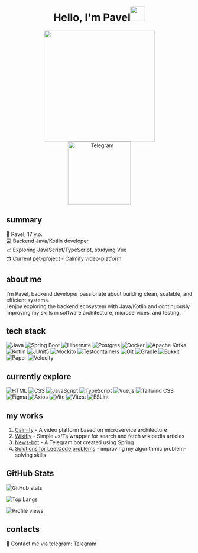 <div align="center"><h1>Hello, I'm Pavel<img src="https://user-images.githubusercontent.com/74038190/214644152-52f47eb3-5e31-4f47-8758-05c9468d5596.gif" width="40"></h1></div>
<div align="center">
  <img src="https://user-images.githubusercontent.com/74038190/212746035-d5c61762-973c-44c0-aec7-887f3b7690e3.gif" width="300"><br />
  <a href="https://t.me/zapolyarny0">
    <img src="https://img.shields.io/badge/Telegram-%231DA1F2?style=for-the-badge&logo=telegram&logoColor=white" alt="Telegram" width="170"/>
  </a>
</div>

## summary
👻 Pavel, 17 y.o.<br />
💻 Backend Java/Kotlin developer<br />
📈 Exploring JavaScript/TypeScript, studying Vue<br />
📺 Current pet-project - [Calmify](https://github.com/ZapolyarnyDev/Calmify) video-platform<br />

## about me
I'm Pavel,  backend developer passionate about building clean, scalable, and efficient systems.  
I enjoy exploring the backend ecosystem with Java/Kotlin and continuously improving my skills in software architecture, microservices, and testing.

## tech stack
![Java](https://img.shields.io/badge/Java-ED8B00?style=for-the-badge&logo=openjdk&logoColor=white)
![Spring Boot](https://img.shields.io/badge/Spring%20Boot-6DB33F?style=for-the-badge&logo=springboot&logoColor=fff)
![Hibernate](https://img.shields.io/badge/Hibernate-59666C?style=for-the-badge&logo=hibernate&logoColor=fff)
![Postgres](https://img.shields.io/badge/Postgres-%23316192.svg?style=for-the-badge&logo=postgresql&logoColor=white)
![Docker](https://img.shields.io/badge/Docker-2496ED?style=for-the-badge&logo=docker&logoColor=fff)
![Apache Kafka](https://img.shields.io/badge/Apache%20Kafka-111?style=for-the-badge&logo=apachekafka&logoColor=white)
![Kotlin](https://img.shields.io/badge/Kotlin-%237F52FF.svg?style=for-the-badge&logo=kotlin&logoColor=white)
![JUnit5](https://img.shields.io/badge/JUnit5-25A162?style=for-the-badge&logo=junit5&logoColor=white)
![Mockito](https://img.shields.io/badge/Mockito-2D8C3C?style=for-the-badge&logo=flask&logoColor=white)
![Testcontainers](https://img.shields.io/badge/Testcontainers-89e051?style=for-the-badge&logo=docker&logoColor=white)
![Git](https://img.shields.io/badge/Git-F05032?style=for-the-badge&logo=git&logoColor=white)
![Gradle](https://img.shields.io/badge/Gradle-02303A?style=for-the-badge&logo=gradle&logoColor=white)
![Bukkit](https://img.shields.io/badge/Bukkit-2C2C2C?style=for-the-badge&logo=bitbucket&logoColor=white)
![Paper](https://img.shields.io/badge/Paper-34A853?style=for-the-badge&logo=rocket&logoColor=white)
![Velocity](https://img.shields.io/badge/Velocity-F4B400?style=for-the-badge&logo=velocity&logoColor=white)


## currently explore
![HTML](https://img.shields.io/badge/HTML-%23E34F26.svg?style=for-the-badge&logo=html5&logoColor=white)
![CSS](https://img.shields.io/badge/CSS-264de4?style=for-the-badge&logo=css&logoColor=white)
![JavaScript](https://img.shields.io/badge/JavaScript-F7DF1E?style=for-the-badge&logo=javascript&logoColor=000)
![TypeScript](https://img.shields.io/badge/TypeScript-3178C6?style=for-the-badge&logo=typescript&logoColor=fff)
![Vue.js](https://img.shields.io/badge/Vue.js-4FC08D?style=for-the-badge&logo=vuedotjs&logoColor=fff)
![Tailwind CSS](https://img.shields.io/badge/Tailwind%20CSS-%2338B2AC.svg?style=for-the-badge&logo=tailwind-css&logoColor=white)
![Figma](https://img.shields.io/badge/Figma-%23F24E1E.svg?style=for-the-badge&logo=figma&logoColor=white)
![Axios](https://img.shields.io/badge/Axios-%234982cc.svg?style=for-the-badge&logo=axios&logoColor=white)
![Vite](https://img.shields.io/badge/Vite-%236646FF.svg?style=for-the-badge&logo=vite&logoColor=white)
![Vitest](https://img.shields.io/badge/Vitest-%234E9CB8.svg?style=for-the-badge&logo=vitest&logoColor=white)
![ESLint](https://img.shields.io/badge/ESLint-4B32C3?style=for-the-badge&logo=eslint&logoColor=white)

## my works

1. [Calmify](https://github.com/ZapolyarnyDev/Calmify) - A video platform based on microservice architecture<br />
2. [Wikifly](https://github.com/ZapolyarnyDev/wikifly) - Simple Js/Ts wrapper for search and fetch wikipedia articles<br />
3. [News-bot](https://github.com/ZapolyarnyDev/news-bot) - A Telegram bot created using Spring
4. [Solutions for LeetCode problems](https://github.com/ZapolyarnyDev/LeetcodeProblems) - improving my algorithmic problem-solving skills

## GitHub Stats
![GitHub stats](https://github-readme-stats.vercel.app/api?username=ZapolyarnyDev&show_icons=true&theme=tokyonight&card_width=400)

![Top Langs](https://github-readme-stats.vercel.app/api/top-langs/?username=ZapolyarnyDev&layout=compact&theme=tokyonight)

![Profile views](https://komarev.com/ghpvc/?username=ZapolyarnyDev&style=for-the-badge)
## contacts
📱 Contact me via telegram: [Telegram](https://t.me/zapolyarny0)
